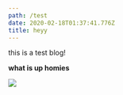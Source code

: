 ```yaml
---
path: /test
date: 2020-02-18T01:37:41.776Z
title: heyy
---
```

this is a test blog!

**what is up homies**

![](/assets/asdf.png)
